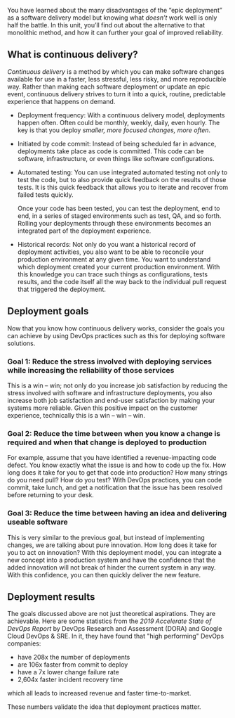 You have learned about the many disadvantages of the “epic deployment” as a
software delivery model but knowing what _doesn’t_ work well is only half
the battle. In this unit, you’ll find out about the alternative to that
monolithic method, and how it can further your goal of improved
reliability.

## What is continuous delivery?

_Continuous delivery_ is a method by which you can make software changes
available for use in a faster, less stressful, less risky, and more
reproducible way. Rather than making each software deployment or update an
epic event, continuous delivery strives to turn it into a quick, routine,
predictable experience that happens on demand.

-   Deployment frequency: With a continuous delivery model, deployments
    happen often. Often could be monthly, weekly, daily, even hourly. The
    key is that you deploy _smaller, more focused changes, more often_.

-   Initiated by code commit: Instead of being scheduled far in advance,
    deployments take place as code is committed. This code can be software,
    infrastructure, or even things like software configurations.

-   Automated testing: You can use integrated automated testing not only to
    test the code, but to also provide quick feedback on the results of
    those tests. It is this quick feedback that allows you to iterate and
    recover from failed tests quickly.

    Once your code has been tested, you can test the deployment, end to
    end, in a series of staged environments such as test, QA, and so forth.
    Rolling your deployments through these environments becomes an
    integrated part of the deployment experience.

-   Historical records: Not only do you want a historical record of
    deployment activities, you also want to be able to reconcile your
    production environment at any given time. You want to understand which
    deployment created your current production environment. With this
    knowledge you can trace such things as configurations, tests results,
    and the code itself all the way back to the individual pull request
    that triggered the deployment.

## Deployment goals

Now that you know how continuous delivery works, consider the goals you can
achieve by using DevOps practices such as this for deploying software
solutions.

### Goal 1: Reduce the stress involved with deploying services while increasing the reliability of those services

This is a win – win; not only do you increase job satisfaction by reducing
the stress involved with software and infrastructure deployments, you also
increase both job satisfaction and end-user satisfaction by making your
systems more reliable. Given this positive impact on the customer
experience, technically this is a win – win – win.

### Goal 2: Reduce the time between when you know a change is required and when that change is deployed to production

For example, assume that you have identified a revenue-impacting code
defect. You know exactly what the issue is and how to code up the fix. How
long does it take for you to get that code into production? How many
strings do you need pull? How do you test? With DevOps practices, you can
code commit, take lunch, and get a notification that the issue has been
resolved before returning to your desk.

### Goal 3: Reduce the time between having an idea and delivering useable software

This is very similar to the previous goal, but instead of implementing
changes, we are talking about pure innovation. How long does it take for
you to act on innovation? With this deployment model, you can integrate a
new concept into a production system and have the confidence that the added
innovation will not break of hinder the current system in any way. With
this confidence, you can then quickly deliver the new feature.

## Deployment results

The goals discussed above are not just theoretical aspirations. They are
achievable. Here are some statistics from the _2019 Accelerate State of
DevOps Report_ by DevOps Research and Assessment (DORA) and Google Cloud
DevOps & SRE. In it, they have found that "high performing" DevOps
companies:

-   have 208x the number of deployments
-   are 106x faster from commit to deploy
-   have a 7x lower change failure rate
-   2,604x faster incident recovery time

which all leads to increased revenue and faster time-to-market.

These numbers validate the idea that deployment practices matter.
